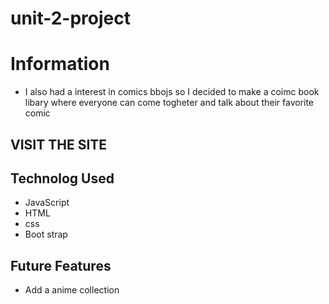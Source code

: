 # unit-2-project

# Information
* I also had a interest in comics bbojs so I decided to make a coimc book libary where everyone can come togheter and talk about their favorite comic 

## VISIT THE SITE


## Technolog Used
* JavaScript
* HTML
* css
* Boot strap

## Future Features
* Add a anime collection 




